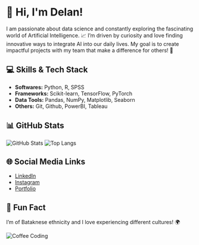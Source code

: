 # 👋 Hi, I'm Delan! 
I am passionate about data science and constantly exploring the fascinating world of Artificial Intelligence. 📈
I’m driven by curiosity and love finding innovative ways to integrate AI into our daily lives.
My goal is to create impactful projects with my team that make a difference for others! 🚀

## 💻 Skills & Tech Stack
- **Softwares:** Python, R, SPSS
- **Frameworks:** Scikit-learn, TensorFlow, PyTorch
- **Data Tools:** Pandas, NumPy, Matplotlib, Seaborn
- **Others:** Git, Github, PowerBI, Tableau

## 📊 GitHub Stats
![GitHub Stats](https://github-readme-stats.vercel.app/api?username=arifian853&show_icons=true&theme=tokyonight)
![Top Langs](https://github-readme-stats.vercel.app/api/top-langs/?username=arifian853&layout=compact&theme=tokyonight)

## 🌐 Social Media Links
- [LinkedIn]([https://linkedin.com/in/arifian853](https://www.linkedin.com/in/keimaz-delan-74b92324a?utm_source=share&utm_campaign=share_via&utm_content=profile&utm_medium=android_app))
- [Instagram]([https://twitter.com/arifian853](https://www.instagram.com/k.lanx?igsh=NW5oZ2l2Znl2cThr))
- [Portfolio]([https://yourportfolio.com](https://drive.google.com/file/d/15w4xHdK7DY32AdYqx-7-oXtbMogCgNU-/view?usp=sharing))

## 🎉 Fun Fact
I’m of Bataknese ethnicity and I love experiencing different cultures! 🌍

![Coffee Coding](https://media.giphy.com/media/l3q2K5jinAlChoCLS/giphy.gif)


